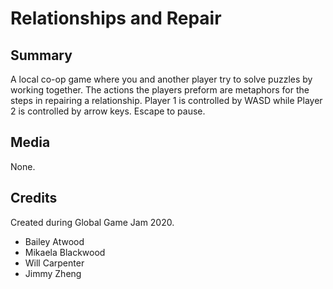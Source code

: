# Relationships and Repair

## Summary
A local co-op game where you and another player try to solve puzzles by working together. The actions the players preform are metaphors for the steps in repairing a relationship. Player 1 is controlled by WASD while Player 2 is controlled by arrow keys. Escape to pause.

## Media
None.

## Credits
Created during Global Game Jam 2020.
* Bailey Atwood
* Mikaela Blackwood
* Will Carpenter
* Jimmy Zheng

